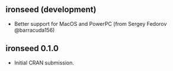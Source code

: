 ## ironseed (development)

* Better support for MacOS and PowerPC (from Sergey Fedorov @barracuda156)

## ironseed 0.1.0

* Initial CRAN submission.
